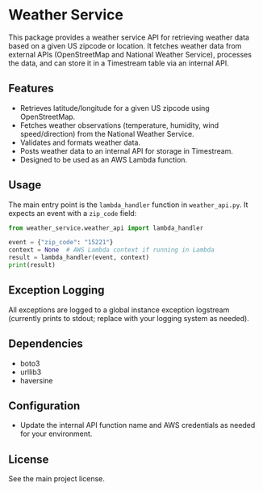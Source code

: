 # Weather Service

This package provides a weather service API for retrieving weather data based on a given US zipcode or location. It fetches weather data from external APIs (OpenStreetMap and National Weather Service), processes the data, and can store it in a Timestream table via an internal API.

## Features
- Retrieves latitude/longitude for a given US zipcode using OpenStreetMap.
- Fetches weather observations (temperature, humidity, wind speed/direction) from the National Weather Service.
- Validates and formats weather data.
- Posts weather data to an internal API for storage in Timestream.
- Designed to be used as an AWS Lambda function.

## Usage

The main entry point is the `lambda_handler` function in `weather_api.py`. It expects an event with a `zip_code` field:

```python
from weather_service.weather_api import lambda_handler

event = {"zip_code": "15221"}
context = None  # AWS Lambda context if running in Lambda
result = lambda_handler(event, context)
print(result)
```

## Exception Logging
All exceptions are logged to a global instance exception logstream (currently prints to stdout; replace with your logging system as needed).

## Dependencies
- boto3
- urllib3
- haversine

## Configuration
- Update the internal API function name and AWS credentials as needed for your environment.

## License
See the main project license. 
